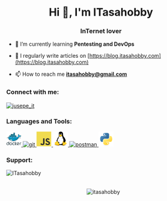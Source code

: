 <h1 align="center">Hi 👋, I'm ITasahobby</h1>
<h3 align="center">InTernet lover</h3>

- 🌱 I’m currently learning **Pentesting and DevOps**

- 📝 I regularly write articles on [https://blog.itasahobby.com](https://blog.itasahobby.com)

- 📫 How to reach me **itasahobby@gmail.com**

<h3 align="left">Connect with me:</h3>
<p align="left">
<a href="https://twitter.com/jusepe_it" target="blank"><img align="center" src="https://raw.githubusercontent.com/rahuldkjain/github-profile-readme-generator/neutral-icons/src/images/icons/Social/twitter.svg" alt="jusepe_it" height="30" width="40" /></a>
</p>

<h3 align="left">Languages and Tools:</h3>
<p align="left"> <a href="https://www.docker.com/" target="_blank"> <img src="https://raw.githubusercontent.com/devicons/devicon/master/icons/docker/docker-original-wordmark.svg" alt="docker" width="40" height="40"/> </a> <a href="https://git-scm.com/" target="_blank"> <img src="https://www.vectorlogo.zone/logos/git-scm/git-scm-icon.svg" alt="git" width="40" height="40"/> </a> <a href="https://developer.mozilla.org/en-US/docs/Web/JavaScript" target="_blank"> <img src="https://raw.githubusercontent.com/devicons/devicon/master/icons/javascript/javascript-original.svg" alt="javascript" width="40" height="40"/> </a> <a href="https://www.linux.org/" target="_blank"> <img src="https://raw.githubusercontent.com/devicons/devicon/master/icons/linux/linux-original.svg" alt="linux" width="40" height="40"/> </a> <a href="https://postman.com" target="_blank"> <img src="https://www.vectorlogo.zone/logos/getpostman/getpostman-icon.svg" alt="postman" width="40" height="40"/> </a> <a href="https://www.python.org" target="_blank"> <img src="https://raw.githubusercontent.com/devicons/devicon/master/icons/python/python-original.svg" alt="python" width="40" height="40"/> </a> </p>

<h3 align="left">Support:</h3>
<p><a href="https://www.buymeacoffee.com/ITasahobby"> <img align="left" src="https://cdn.buymeacoffee.com/buttons/v2/default-yellow.png" height="50" width="210" alt="ITasahobby" /></a></p><br><br>

<p>&nbsp;<img align="center" src="https://github-readme-stats.vercel.app/api?username=itasahobby&show_icons=true&locale=en" alt="itasahobby" /></p>
